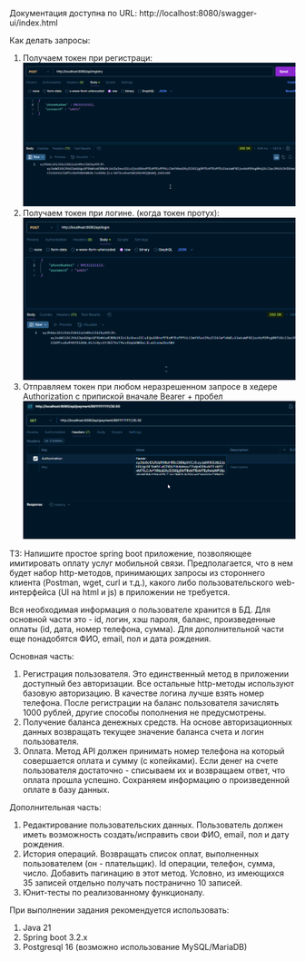 Документация доступна по URL: http://localhost:8080/swagger-ui/index.html

Как делать запросы:
1) Получаем токен при регистраци: 
![](src/main/java/mobilePayment/mobilePayment/reference/img.png)
2) Получаем токен при логине. (когда токен протух):
![](src/main/java/mobilePayment/mobilePayment/reference/img_2.png)
3) Отправляем токен при любом неразрешенном запросе в хедере Authorization с припиской вначале Bearer + пробел
![](src/main/java/mobilePayment/mobilePayment/reference/img_1.png)

ТЗ:
Напишите простое spring boot приложение, позволяющее имитировать оплату услуг мобильной связи. Предполагается, что в нем будет набор http-методов, принимающих запросы из стороннего клиента (Postman, wget, curl и т.д.), какого либо пользовательского web-интерфейса (UI на html и js) в приложении не требуется.

Вся необходимая информация о пользователе хранится в БД. Для основной части это - id, логин, хэш пароля, баланс, произведенные оплаты (id, дата, номер телефона, сумма). Для дополнительной части еще понадобятся ФИО, email, пол и дата рождения.

Основная часть:
1) Регистрация пользователя. Это единственный метод в приложении доступный без авторизации. Все остальные http-методы используют базовую авторизацию. В качестве логина лучше взять номер телефона. После регистрации на баланс пользователя зачислять 1000 рублей, другие способы пополнения не предусмотрены.
2) Получение баланса денежных средств. На основе авторизационных данных возвращать текущее значение баланса счета и логин пользователя.
3) Оплата. Метод API должен принимать номер телефона на который совершается оплата и  сумму (с копейками). Если денег на счете пользователя достаточно - списываем их и возвращаем ответ, что оплата прошла успешно. Сохраняем информацию о произведенной оплате в базу данных.

Дополнительная часть:
1) Редактирование пользовательских данных. Пользователь должен иметь возможность создать/исправить свои ФИО, email, пол и дату рождения.
2) История операций. Возвращать список оплат, выполненных пользователем (он - плательщик). Id операции, телефон, сумма, число. Добавить пагинацию в этот метод. Условно, из имеющихся 35 записей отдельно получать постранично 10 записей.
3) Юнит-тесты по реализованному функционалу.


При выполнении задания рекомендуется использовать:
1) Java 21
2) Spring boot 3.2.x
3) Postgresql 16 (возможно использование MySQL/MariaDB)

